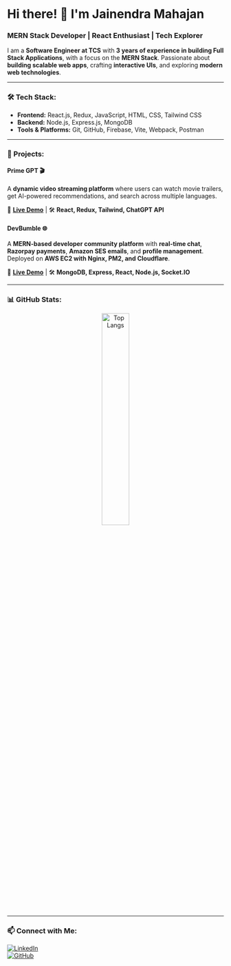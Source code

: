 # Hi there! 👋 I'm Jainendra Mahajan

### MERN Stack Developer | React Enthusiast | Tech Explorer

I am a **Software Engineer at TCS** with **3 years of experience in building Full Stack Applications**, with a focus on the **MERN Stack**. Passionate about **building scalable web apps**, crafting **interactive UIs**, and exploring **modern web technologies**.

---

### 🛠 Tech Stack:
- **Frontend:** React.js, Redux, JavaScript, HTML, CSS, Tailwind CSS
- **Backend:** Node.js, Express.js, MongoDB
- **Tools & Platforms:** Git, GitHub, Firebase, Vite, Webpack, Postman

---

### 📌 Projects:
#### **Prime GPT 🎬**  
A **dynamic video streaming platform** where users can watch movie trailers, get AI-powered recommendations, and search across multiple languages.  

🔗 **[Live Demo](https://prime-gpt-89dc3.web.app/)** | 🛠 **React, Redux, Tailwind, ChatGPT API**

#### **DevBumble 🌐**  
A **MERN-based developer community platform** with **real-time chat**, **Razorpay payments**, **Amazon SES emails**, and **profile management**.  
Deployed on **AWS EC2 with Nginx, PM2, and Cloudflare**.

🔗 **[Live Demo](https://www.devbumble.space/)** | 🛠 **MongoDB, Express, React, Node.js, Socket.IO**

---

### 📊 GitHub Stats:
<p align="center">
  <img src="https://github-readme-stats.vercel.app/api/top-langs/?username=jainendra-mahajan&layout=compact&theme=react" alt="Top Langs" width="35.5%"/>
</p>

---

### 📫 Connect with Me:
[![LinkedIn](https://img.shields.io/badge/LinkedIn-Connect-blue?style=flat-square&logo=linkedin)](https://www.linkedin.com/in/jainendra-mahajan-13b962173/)  
[![GitHub](https://img.shields.io/badge/GitHub-Follow-black?style=flat-square&logo=github)](https://github.com/jainendra-mahajan)  
